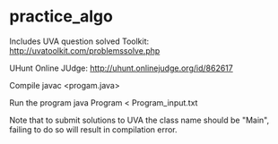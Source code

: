 # practice_algo

Includes UVA question solved 
Toolkit: http://uvatoolkit.com/problemssolve.php

UHunt Online JUdge: http://uhunt.onlinejudge.org/id/862617

Compile javac <progam.java>

Run the program java Program < Program_input.txt

Note that to submit solutions to UVA the class name should be "Main", failing to do so will result in compilation error.
